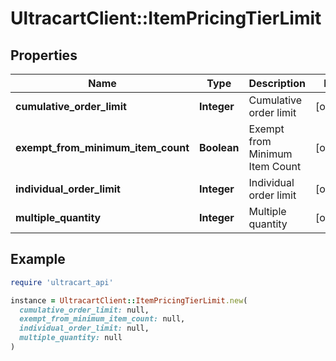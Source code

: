 # UltracartClient::ItemPricingTierLimit

## Properties

| Name | Type | Description | Notes |
| ---- | ---- | ----------- | ----- |
| **cumulative_order_limit** | **Integer** | Cumulative order limit | [optional] |
| **exempt_from_minimum_item_count** | **Boolean** | Exempt from Minimum Item Count | [optional] |
| **individual_order_limit** | **Integer** | Individual order limit | [optional] |
| **multiple_quantity** | **Integer** | Multiple quantity | [optional] |

## Example

```ruby
require 'ultracart_api'

instance = UltracartClient::ItemPricingTierLimit.new(
  cumulative_order_limit: null,
  exempt_from_minimum_item_count: null,
  individual_order_limit: null,
  multiple_quantity: null
)
```

